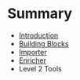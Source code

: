 # Summary

* [Introduction](README.md)
* [Building Blocks](doc/bblocks.md)
* [Importer](doc/importer.md)
* [Enricher](doc/enricher.md)
* Level 2 Tools

